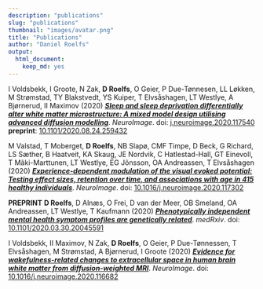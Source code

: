 ```yaml
---
description: "publications"
slug: "publications"
thumbnail: "images/avatar.png"
title: "Publications"
author: "Daniel Roelfs"
output:
  html_document:
    keep_md: yes
---
```


I Voldsbekk, I Groote, N Zak, **D Roelfs**, O Geier, P Due-Tønnesen, LL Løkken, M Strømstad, TY Blakstvedt, YS Kuiper, T Elvsåshagen, LT Westlye, A Bjørnerud, II Maximov (2020) [***Sleep and sleep deprivation differentially alter white matter microstructure: A mixed model design utilising advanced diffusion modelling***](https://doi.org/10.1016/j.neuroimage.2020.117540). _NeuroImage_. doi: [j.neuroimage.2020.117540](https://doi.org/10.1016/j.neuroimage.2020.117540) **preprint**: [10.1101/2020.08.24.259432](https://doi.org/10.1101/2020.08.24.259432)

M Valstad, T Moberget, **D Roelfs**, NB Slapø, CMF Timpe, D Beck, G Richard, LS Sæther, B Haatveit, KA Skaug, JE Nordvik, C Hatlestad-Hall, GT Einevoll, T Mãki-Marttunen, LT Westlye, EG Jõnsson, OA Andreassen, T Elvsåshagen (2020) [***Experience-dependent modulation of the visual evoked potential: Testing effect sizes, retention over time, and associations with age in 415 healthy individuals***](https://doi.org/10.1016/j.neuroimage.2020.117302). _NeuroImage_. doi: [10.1016/j.neuroimage.2020.117302](https://doi.org/10.1016/j.neuroimage.2020.117302)

**PREPRINT** **D Roelfs**, D Alnæs, O Frei, D van der Meer, OB Smeland, OA Andreassen, LT Westlye, T Kaufmann (2020) [***Phenotypically independent mental health symptom profiles are genetically related***](https://doi.org/10.1101/2020.03.30.20045591). _medRxiv_. doi: [10.1101/2020.03.30.20045591](https://doi.org/10.1101/2020.03.30.20045591)

I Voldsbekk, II Maximov, N Zak, **D Roelfs**, O Geier, P Due-Tønnessen, T Elvsåshagen, M Strømstad, A Bjørnerud, I Groote (2020) [***Evidence for wakefulness-related changes to extracellular space in human brain white matter from diffusion-weighted MRI***](https://doi.org/10.1016/j.neuroimage.2020.116682). _NeuroImage_. doi: [10.1016/j.neuroimage.2020.116682](https://doi.org/10.1016/j.neuroimage.2020.116682)
